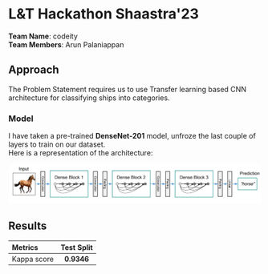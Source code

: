 # L&amp;T Hackathon Shaastra'23

**Team Name**: codeity <br>
**Team Members**: Arun Palaniappan <br>

## Approach

The Problem Statement requires us to use Transfer learning based CNN architecture for classifying ships into categories.

### Model

I have taken a pre-trained **DenseNet-201** model, unfroze the last couple of layers to train on our dataset.  
Here is a representation of the architecture:

![pipeline](./assets/dense.png)

## Results

| Metrics | Test Split |
| :----- | :-----: |
| Kappa score |**0.9346** |

